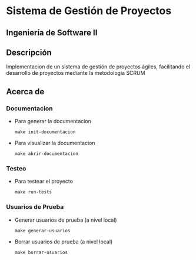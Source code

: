 # Sistema de Gestión de Proyectos
## Ingeniería de Software II

## Descripción

Implementacion de un sistema de gestión de proyectos ágiles, 
facilitando el desarrollo de proyectos mediante la 
metodología SCRUM

## Acerca de
### Documentacion
- Para generar la documentacion


     ```make init-documentacion```

- Para visualizar la documentacion


    ```make abrir-documentacion```

### Testeo
- Para testear el proyecto


    ```make run-tests```

### Usuarios de Prueba
- Generar usuarios de prueba (a nivel local)
 

    ```make generar-usuarios```

- Borrar usuarios de prueba (a nivel local)
    

    ```make borrar-usuarios```